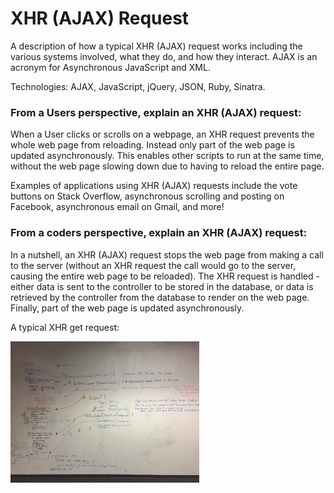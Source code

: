 <h1>XHR (AJAX) Request</h1>

<p>A description of how a typical XHR (AJAX) request works including the various systems involved, what they do, and how they interact. AJAX is an acronym for Asynchronous JavaScript and XML.</p>

<p>Technologies: AJAX, JavaScript, jQuery, JSON, Ruby, Sinatra.</p>

<h3>From a Users perspective, explain an XHR (AJAX) request:</h3>

<p>When a User clicks or scrolls on a webpage, an XHR request prevents the whole web page from reloading. Instead only part of the web page is updated asynchronously. This enables other scripts to run at the same time, without the web page slowing down due to having to reload the entire page.</p> 

<p>Examples of applications using XHR (AJAX) requests include the vote buttons on Stack Overflow, asynchronous scrolling and posting on Facebook, asynchronous email on Gmail, and more!

<h3>From a coders perspective, explain an XHR (AJAX) request:</h3>

<p>In a nutshell, an XHR (AJAX) request stops the web page from making a call to the server (without an XHR request the call would go to the server, causing the entire web page to be reloaded). The XHR request is handled - either data is sent to the controller to be stored in the database, or data is retrieved by the controller from the database to render on the web page. Finally, part of the web page is updated asynchronously.</p>

<p>A typical XHR get request:</p>
<img src="ajax-request.JPG" alt="XHR Request" height="45%" width="60%">

